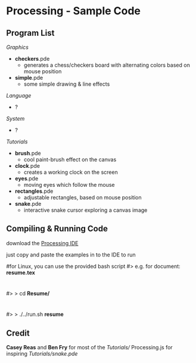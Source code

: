 Processing - Sample Code
========================

Program List
------------

*Graphics*

-  **checkers**.pde
    - generates a chess/checkers board with alternating colors based on mouse position
-  **simple**.pde
    - some simple drawing & line effects

*Language*

-  ?

*System*

-  ?

*Tutorials*

-  **brush**.pde
    - cool paint-brush effect on the canvas
-  **clock**.pde
    - creates a working clock on the screen
-  **eyes**.pde
    - moving eyes which follow the mouse
-  **rectangles**.pde
    - adjustable rectangles, based on mouse position
-  **snake**.pde
    - interactive snake cursor exploring a canvas image

Compiling & Running Code
------------------------

download the [Processing IDE](http://processing.org/)

just copy and paste the examples in to the IDE to run

#for Linux, you can use the provided bash script
#>  e.g. for document: **resume.tex**
#
#> >  cd **Resume/**
#
#> > ./../run.sh **resume**

Credit
------

**Casey Reas** and **Ben Fry** for most of the *Tutorials/*
Processing.js for inspiring *Tutorials/snake.pde*
